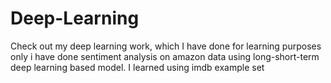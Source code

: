 # Deep-Learning
Check out my deep learning work, which I have done for learning purposes only
i have done sentiment analysis on amazon data using long-short-term deep learning based model. I learned using imdb example set

